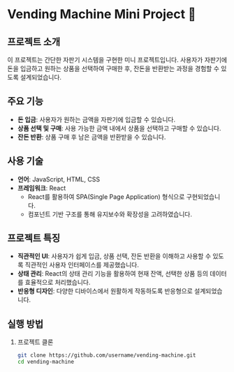# Vending Machine Mini Project 🎯

## 프로젝트 소개  
이 프로젝트는 간단한 자판기 시스템을 구현한 미니 프로젝트입니다. 사용자가 자판기에 돈을 입금하고 원하는 상품을 선택하여 구매한 후, 잔돈을 반환받는 과정을 경험할 수 있도록 설계되었습니다.  

## 주요 기능  
- **돈 입금**: 사용자가 원하는 금액을 자판기에 입금할 수 있습니다.  
- **상품 선택 및 구매**: 사용 가능한 금액 내에서 상품을 선택하고 구매할 수 있습니다.  
- **잔돈 반환**: 상품 구매 후 남은 금액을 반환받을 수 있습니다.  

## 사용 기술  
- **언어**: JavaScript, HTML, CSS  
- **프레임워크**: React  
  - React를 활용하여 SPA(Single Page Application) 형식으로 구현되었습니다.  
  - 컴포넌트 기반 구조를 통해 유지보수와 확장성을 고려하였습니다.  

## 프로젝트 특징  
- **직관적인 UI**: 사용자가 쉽게 입금, 상품 선택, 잔돈 반환을 이해하고 사용할 수 있도록 직관적인 사용자 인터페이스를 제공했습니다.  
- **상태 관리**: React의 상태 관리 기능을 활용하여 현재 잔액, 선택한 상품 등의 데이터를 효율적으로 처리했습니다.  
- **반응형 디자인**: 다양한 디바이스에서 원활하게 작동하도록 반응형으로 설계되었습니다.  

## 실행 방법  
1. 프로젝트 클론  
   ```bash
   git clone https://github.com/username/vending-machine.git
   cd vending-machine
